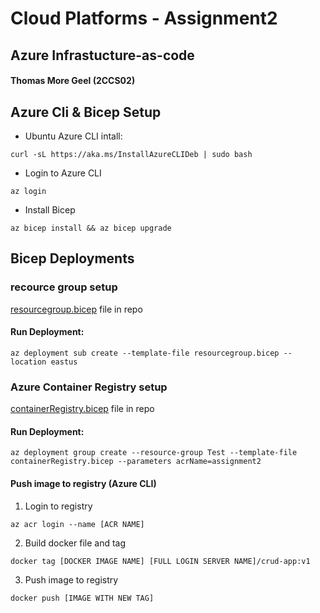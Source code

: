 # Cloud Platforms - Assignment2
## Azure Infrastucture-as-code
#### Thomas More Geel (2CCS02)

## Azure Cli & Bicep Setup

- Ubuntu Azure CLI intall:
```
curl -sL https://aka.ms/InstallAzureCLIDeb | sudo bash
```

- Login to Azure CLI

```
az login
```

- Install Bicep
```
az bicep install && az bicep upgrade
```


## Bicep Deployments
### recource group setup
[resourcegroup.bicep](Bicep/tests/resourcegroup.bicep) file in repo

#### Run Deployment:
```
az deployment sub create --template-file resourcegroup.bicep --location eastus
```


### Azure Container Registry setup
[containerRegistry.bicep](Bicep/tests/containerRegistry.bicep) file in repo

#### Run Deployment:
```
az deployment group create --resource-group Test --template-file containerRegistry.bicep --parameters acrName=assignment2
```

#### Push image to registry (Azure CLI)
1. Login to registry
```
az acr login --name [ACR NAME]
```
2. Build docker file and tag
```
docker tag [DOCKER IMAGE NAME] [FULL LOGIN SERVER NAME]/crud-app:v1
```
3. Push image to registry
```
docker push [IMAGE WITH NEW TAG]
```
